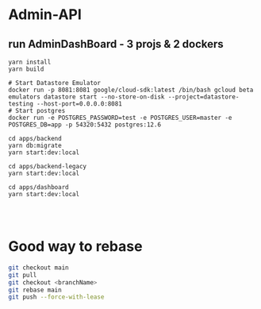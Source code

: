 # Admin-API 

## run AdminDashBoard - 3 projs & 2 dockers

```shell
yarn install
yarn build

# Start Datastore Emulator
docker run -p 8081:8081 google/cloud-sdk:latest /bin/bash gcloud beta emulators datastore start --no-store-on-disk --project=datastore-testing --host-port=0.0.0.0:8081
# Start postgres
docker run -e POSTGRES_PASSWORD=test -e POSTGRES_USER=master -e POSTGRES_DB=app -p 54320:5432 postgres:12.6

cd apps/backend
yarn db:migrate
yarn start:dev:local

cd apps/backend-legacy
yarn start:dev:local

cd apps/dashboard
yarn start:dev:local




```

# Good way to rebase

```bash
git checkout main
git pull
git checkout <branchName>
git rebase main
git push --force-with-lease
```


